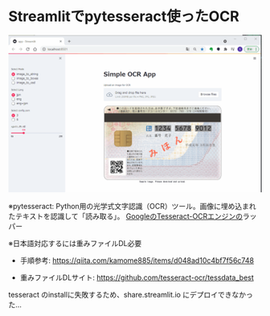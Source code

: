 # Streamlitでpytesseract使ったOCR

<img src="sample_image/demo.gif" alt="gif" style="zoom:50%;" />



※pytesseract: Python用の光学式文字認識（OCR）ツール。画像に埋め込まれたテキストを認識して「読み取る」。 [GoogleのTesseract-OCRエンジンの](https://github.com/tesseract-ocr/tesseract)ラッパー

※日本語対応するには重みファイルDL必要

- 手順参考: https://qiita.com/kamome885/items/d048ad10c4bf7f56c748

- 重みファイルDLサイト: https://github.com/tesseract-ocr/tessdata_best

  


tesseract のinstallに失敗するため、share.streamlit.io にデプロイできなかった…

